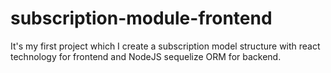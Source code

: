 # subscription-module-frontend
It's my first project which I create a subscription model structure with react technology for frontend and NodeJS sequelize ORM for backend.
